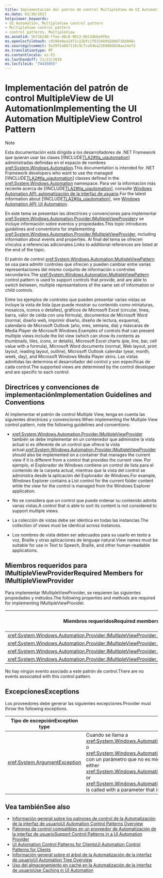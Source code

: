 ```yaml
---
title: Implementación del patrón de control MultipleView de UI Automation
ms.date: 03/30/2017
helpviewer_keywords:
- UI Automation, MultipleView control pattern
- MultipleView control pattern
- control patterns, MultipleView
ms.assetid: 5bf1b248-ffee-48c8-9613-0b134bbe9f6a
ms.openlocfilehash: c9199e0ea1971c22bfc1f6334b9d2d9d73bb048c
ms.sourcegitcommit: 9a39f2a06f110c9c7ca54ba216900d038aa14ef3
ms.translationtype: MT
ms.contentlocale: es-ES
ms.lasthandoff: 11/23/2019
ms.locfileid: "74435055"
---
```

# <a name="implementing-the-ui-automation-multipleview-control-pattern"></a><span data-ttu-id="d456d-102">Implementación del patrón de control MultipleView de UI Automation</span><span class="sxs-lookup"><span data-stu-id="d456d-102">Implementing the UI Automation MultipleView Control Pattern</span></span>
> [!NOTE]
> <span data-ttu-id="d456d-103">Esta documentación está dirigida a los desarrolladores de .NET Framework que quieran usar las clases [!INCLUDE[TLA2#tla_uiautomation](../../../includes/tla2sharptla-uiautomation-md.md)] administradas definidas en el espacio de nombres <xref:System.Windows.Automation>.</span><span class="sxs-lookup"><span data-stu-id="d456d-103">This documentation is intended for .NET Framework developers who want to use the managed [!INCLUDE[TLA2#tla_uiautomation](../../../includes/tla2sharptla-uiautomation-md.md)] classes defined in the <xref:System.Windows.Automation> namespace.</span></span> <span data-ttu-id="d456d-104">Para ver la información más reciente acerca de [!INCLUDE[TLA2#tla_uiautomation](../../../includes/tla2sharptla-uiautomation-md.md)], consulte [Windows Automation API: automatización de la interfaz de usuario](/windows/win32/winauto/entry-uiauto-win32).</span><span class="sxs-lookup"><span data-stu-id="d456d-104">For the latest information about [!INCLUDE[TLA2#tla_uiautomation](../../../includes/tla2sharptla-uiautomation-md.md)], see [Windows Automation API: UI Automation](/windows/win32/winauto/entry-uiauto-win32).</span></span>  
  
 <span data-ttu-id="d456d-105">En este tema se presentan las directrices y convenciones para implementar <xref:System.Windows.Automation.Provider.IMultipleViewProvider>y se incluye información sobre eventos y propiedades.</span><span class="sxs-lookup"><span data-stu-id="d456d-105">This topic introduces guidelines and conventions for implementing <xref:System.Windows.Automation.Provider.IMultipleViewProvider>, including information about events and properties.</span></span> <span data-ttu-id="d456d-106">Al final del tema se ofrecen vínculos a referencias adicionales.</span><span class="sxs-lookup"><span data-stu-id="d456d-106">Links to additional references are listed at the end of the topic.</span></span>  
  
 <span data-ttu-id="d456d-107">El patrón de control <xref:System.Windows.Automation.MultipleViewPattern> se usa para admitir controles que ofrecen y pueden cambiar entre varias representaciones del mismo conjunto de información o controles secundarios.</span><span class="sxs-lookup"><span data-stu-id="d456d-107">The <xref:System.Windows.Automation.MultipleViewPattern> control pattern is used to support controls that provide, and are able to switch between, multiple representations of the same set of information or child controls.</span></span>  
  
 <span data-ttu-id="d456d-108">Entre los ejemplos de controles que pueden presentar varias vistas se incluye la vista de lista (que puede mostrar su contenido como miniaturas, mosaicos, iconos o detalles), gráficos de Microsoft Excel (circular, línea, barra, valor de celda con una fórmula), documentos de Microsoft Word (normal, diseño web, imprimir diseño, diseño de lectura, esquema), calendario de Microsoft Outlook (año, mes, semana, día) y máscaras de Media Player de Microsoft Windows.</span><span class="sxs-lookup"><span data-stu-id="d456d-108">Examples of controls that can present multiple views include the list view (which can show its contents as thumbnails, tiles, icons, or details), Microsoft Excel charts (pie, line, bar, cell value with a formula), Microsoft Word documents (normal, Web layout, print layout, reading layout, outline), Microsoft Outlook calendar (year, month, week, day), and Microsoft Windows Media Player skins.</span></span> <span data-ttu-id="d456d-109">Las vistas admitidas las determina el desarrollador del control y son específicas de cada control.</span><span class="sxs-lookup"><span data-stu-id="d456d-109">The supported views are determined by the control developer and are specific to each control.</span></span>  
  
<a name="Implementation_Guidelines_and_Conventions"></a>   
## <a name="implementation-guidelines-and-conventions"></a><span data-ttu-id="d456d-110">Directrices y convenciones de implementación</span><span class="sxs-lookup"><span data-stu-id="d456d-110">Implementation Guidelines and Conventions</span></span>  
 <span data-ttu-id="d456d-111">Al implementar el patrón de control Multiple View, tenga en cuenta las siguientes directrices y convenciones:</span><span class="sxs-lookup"><span data-stu-id="d456d-111">When implementing the Multiple View control pattern, note the following guidelines and conventions:</span></span>  
  
- <span data-ttu-id="d456d-112"><xref:System.Windows.Automation.Provider.IMultipleViewProvider> también se debe implementar en un contenedor que administre la vista actual si es diferente de un control que ofrece la vista actual.</span><span class="sxs-lookup"><span data-stu-id="d456d-112"><xref:System.Windows.Automation.Provider.IMultipleViewProvider> should also be implemented on a container that manages the current view if it is different from a control that provides the current view.</span></span> <span data-ttu-id="d456d-113">Por ejemplo, el Explorador de Windows contiene un control de lista para el contenido de la carpeta actual, mientras que la vista del control se administra desde la aplicación del Explorador de Windows.</span><span class="sxs-lookup"><span data-stu-id="d456d-113">For example, Windows Explorer contains a List control for the current folder content while the view for the control is managed from the Windows Explorer application.</span></span>  
  
- <span data-ttu-id="d456d-114">No se considera que un control que puede ordenar su contenido admita varias vistas.</span><span class="sxs-lookup"><span data-stu-id="d456d-114">A control that is able to sort its content is not considered to support multiple views.</span></span>  
  
- <span data-ttu-id="d456d-115">La colección de vistas debe ser idéntica en todas las instancias.</span><span class="sxs-lookup"><span data-stu-id="d456d-115">The collection of views must be identical across instances.</span></span>  
  
- <span data-ttu-id="d456d-116">Los nombres de vista deben ser adecuados para su usarlo en texto a voz, Braille y otras aplicaciones de lenguaje natural.</span><span class="sxs-lookup"><span data-stu-id="d456d-116">View names must be suitable for use in Text to Speech, Braille, and other human-readable applications.</span></span>  
  
<a name="Required_Members_for_IMultipleViewProvider"></a>   
## <a name="required-members-for-imultipleviewprovider"></a><span data-ttu-id="d456d-117">Miembros requeridos para IMultipleViewProvider</span><span class="sxs-lookup"><span data-stu-id="d456d-117">Required Members for IMultipleViewProvider</span></span>  
 <span data-ttu-id="d456d-118">Para implementar IMultipleViewProvider, se requieren las siguientes propiedades y métodos.</span><span class="sxs-lookup"><span data-stu-id="d456d-118">The following properties and methods are required for implementing IMultipleViewProvider.</span></span>  
  
|<span data-ttu-id="d456d-119">Miembros requeridos</span><span class="sxs-lookup"><span data-stu-id="d456d-119">Required members</span></span>|<span data-ttu-id="d456d-120">Tipo de miembro</span><span class="sxs-lookup"><span data-stu-id="d456d-120">Member type</span></span>|<span data-ttu-id="d456d-121">Notas</span><span class="sxs-lookup"><span data-stu-id="d456d-121">Notes</span></span>|  
|----------------------|-----------------|-----------|  
|<xref:System.Windows.Automation.Provider.IMultipleViewProvider.CurrentView%2A>|<span data-ttu-id="d456d-122">Propiedad</span><span class="sxs-lookup"><span data-stu-id="d456d-122">Property</span></span>|<span data-ttu-id="d456d-123">Ninguno</span><span class="sxs-lookup"><span data-stu-id="d456d-123">None</span></span>|  
|<xref:System.Windows.Automation.Provider.IMultipleViewProvider.GetSupportedViews%2A>|<span data-ttu-id="d456d-124">Método</span><span class="sxs-lookup"><span data-stu-id="d456d-124">Method</span></span>|<span data-ttu-id="d456d-125">Ninguno</span><span class="sxs-lookup"><span data-stu-id="d456d-125">None</span></span>|  
|<xref:System.Windows.Automation.Provider.IMultipleViewProvider.GetViewName%2A>|<span data-ttu-id="d456d-126">Método</span><span class="sxs-lookup"><span data-stu-id="d456d-126">Method</span></span>|<span data-ttu-id="d456d-127">Ninguno</span><span class="sxs-lookup"><span data-stu-id="d456d-127">None</span></span>|  
|<xref:System.Windows.Automation.Provider.IMultipleViewProvider.SetCurrentView%2A>|<span data-ttu-id="d456d-128">Método</span><span class="sxs-lookup"><span data-stu-id="d456d-128">Method</span></span>|<span data-ttu-id="d456d-129">Ninguno</span><span class="sxs-lookup"><span data-stu-id="d456d-129">None</span></span>|  
  
 <span data-ttu-id="d456d-130">No hay ningún evento asociado a este patrón de control.</span><span class="sxs-lookup"><span data-stu-id="d456d-130">There are no events associated with this control pattern.</span></span>  
  
<a name="Exceptions"></a>   
## <a name="exceptions"></a><span data-ttu-id="d456d-131">Excepciones</span><span class="sxs-lookup"><span data-stu-id="d456d-131">Exceptions</span></span>  
 <span data-ttu-id="d456d-132">Los proveedores debe generar las siguientes excepciones.</span><span class="sxs-lookup"><span data-stu-id="d456d-132">Provider must throw the following exceptions.</span></span>  
  
|<span data-ttu-id="d456d-133">Tipo de excepción</span><span class="sxs-lookup"><span data-stu-id="d456d-133">Exception type</span></span>|<span data-ttu-id="d456d-134">Condición</span><span class="sxs-lookup"><span data-stu-id="d456d-134">Condition</span></span>|  
|--------------------|---------------|  
|<xref:System.ArgumentException>|<span data-ttu-id="d456d-135">Cuando se llama a <xref:System.Windows.Automation.Provider.IMultipleViewProvider.SetCurrentView%2A> o <xref:System.Windows.Automation.Provider.IMultipleViewProvider.GetViewName%2A> con un parámetro que no es miembro de la colección de vistas compatible.</span><span class="sxs-lookup"><span data-stu-id="d456d-135">When either <xref:System.Windows.Automation.Provider.IMultipleViewProvider.SetCurrentView%2A> or <xref:System.Windows.Automation.Provider.IMultipleViewProvider.GetViewName%2A> is called with a parameter that is not a member of the supported views collection.</span></span>|  
  
## <a name="see-also"></a><span data-ttu-id="d456d-136">Vea también</span><span class="sxs-lookup"><span data-stu-id="d456d-136">See also</span></span>

- [<span data-ttu-id="d456d-137">Información general sobre los patrones de control de la Automatización de la interfaz de usuario</span><span class="sxs-lookup"><span data-stu-id="d456d-137">UI Automation Control Patterns Overview</span></span>](ui-automation-control-patterns-overview.md)
- [<span data-ttu-id="d456d-138">Patrones de control compatibles en un proveedor de Automatización de la interfaz de usuario</span><span class="sxs-lookup"><span data-stu-id="d456d-138">Support Control Patterns in a UI Automation Provider</span></span>](support-control-patterns-in-a-ui-automation-provider.md)
- [<span data-ttu-id="d456d-139">UI Automation Control Patterns for Clients</span><span class="sxs-lookup"><span data-stu-id="d456d-139">UI Automation Control Patterns for Clients</span></span>](ui-automation-control-patterns-for-clients.md)
- [<span data-ttu-id="d456d-140">Información general sobre el árbol de la Automatización de la interfaz de usuario</span><span class="sxs-lookup"><span data-stu-id="d456d-140">UI Automation Tree Overview</span></span>](ui-automation-tree-overview.md)
- [<span data-ttu-id="d456d-141">Uso del almacenamiento en caché en la Automatización de la interfaz de usuario</span><span class="sxs-lookup"><span data-stu-id="d456d-141">Use Caching in UI Automation</span></span>](use-caching-in-ui-automation.md)

